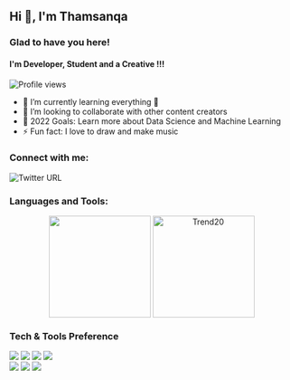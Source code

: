 ## Hi 👋, I'm Thamsanqa 

### Glad to have you here!

#### I'm Developer, Student and a Creative !!!
![Profile views](https://gpvc.arturio.dev/thamesssa)

- 🌱 I’m currently learning everything 🤣
- 👯 I’m looking to collaborate with other content creators
- 🥅 2022 Goals: Learn more about Data Science and Machine Learning 
- ⚡ Fun fact: I love to draw and make music

### Connect with me:

![Twitter URL](https://img.shields.io/twitter/follow/thamess_sa?label=Follow&style=social)

### Languages and Tools:

<p align="center">
<img height="180em" src="https://github-readme-stats.vercel.app/api?username=thamesssa&show_icons=true&hide_border=true&&count_private=true&include_all_commits=true&show_icons=true&theme=gotham" align = "center"/>
<img height="180em" src="https://github-readme-stats.vercel.app/api/top-langs?username=thamesssa&langs_count=8&show_icons=true&locale=en&layout=compact&hide_border=true&theme=gotham" alt="Trend20" align = "center"/>
</p>


### Tech & Tools Preference

<img src = "https://img.shields.io/badge/-HTML5-E34F26?style=flat&logo=html5&logoColor=white"> <img src = "https://img.shields.io/badge/-CSS3-1572B6?style=flat&logo=css3&logoColor=white">
<img src="https://img.shields.io/badge/-JavaScript-eed718?style=flat&logo=javascript&logoColor=ffffff">
<img src="https://img.shields.io/badge/-Sass-cc6699?style=flat&logo=sass&logoColor=ffffff">
<br>
<img src="http://img.shields.io/badge/-Git-F1502F?style=flat&logo=git&logoColor=FFFFFF">
<img src="http://img.shields.io/badge/-Github-000000?style=flat&logo=github&logoColor=FFFFFF">
<img src="http://img.shields.io/badge/-VS%20Code-007ACC?style=flat&logo=visual%20studio%20code&logoColor=white">




